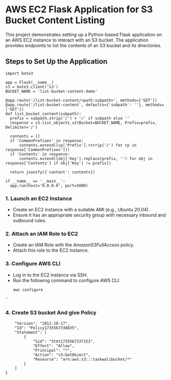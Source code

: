 # AWS EC2 Flask Application for S3 Bucket Content Listing

This project demonstrates setting up a Python-based Flask application on an AWS EC2 instance to interact with an S3 bucket. The application provides endpoints to list the contents of an S3 bucket and its directories.

## Steps to Set Up the Application
  ```bashfrom flask import Flask, jsonify
import boto3

app = Flask(__name__)
s3 = boto3.client('s3')
BUCKET_NAME = 'list-bucket-content-demo'

@app.route('/list-bucket-content/<path:subpath>', methods=['GET'])
@app.route('/list-bucket-content', defaults={'subpath': ''}, methods=['GET'])
def list_bucket_content(subpath):
    prefix = subpath.strip('/') + '/' if subpath else ''
    response = s3.list_objects_v2(Bucket=BUCKET_NAME, Prefix=prefix, Delimiter='/')

    contents = []
    if 'CommonPrefixes' in response:
        contents.extend([cp['Prefix'].rstrip('/') for cp in response['CommonPrefixes']])
    if 'Contents' in response:
        contents.extend([obj['Key'].replace(prefix, '') for obj in response['Contents'] if obj['Key'] != prefix])

    return jsonify({'content': contents})

if __name__ == '__main__':
    app.run(host='0.0.0.0', port=5000)
 ```
### 1. Launch an EC2 Instance
- Create an EC2 instance with a suitable AMI (e.g., Ubuntu 20.04).
- Ensure it has an appropriate security group with necessary inbound and outbound rules.

### 2. Attach an IAM Role to EC2
- Create an IAM Role with the *AmazonS3FullAccess* policy.
- Attach this role to the EC2 instance.

### 3. Configure AWS CLI
- Log in to the EC2 instance via SSH.
- Run the following command to configure AWS CLI:
  ```bash
  aws configure
``
  
### 4. Create S3 bucket And give Policy
```bash{
    "Version": "2012-10-17",
    "Id": "Policy1735567338835",
    "Statement": [
        {
            "Sid": "Stmt1735567337153",
            "Effect": "Allow",
            "Principal": "*",
            "Action": "s3:GetObject",
            "Resource": "arn:aws:s3:::taskwalibucket/*"
        }
    ]
}
```
